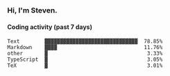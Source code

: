 ### Hi, I'm Steven.

#### Coding activity (past 7 days)
```
Text        ▓▓▓▓▓▓▓▓▓▓▓▓▓▓▓▓▓▓▓▓▓▓▓▓▓▓▓▓▓▓  78.85%
Markdown    ▓▓▓▓                            11.76%
other       ▓                                3.33%
TypeScript  ▓                                3.05%
TeX         ▓                                3.01%
```
